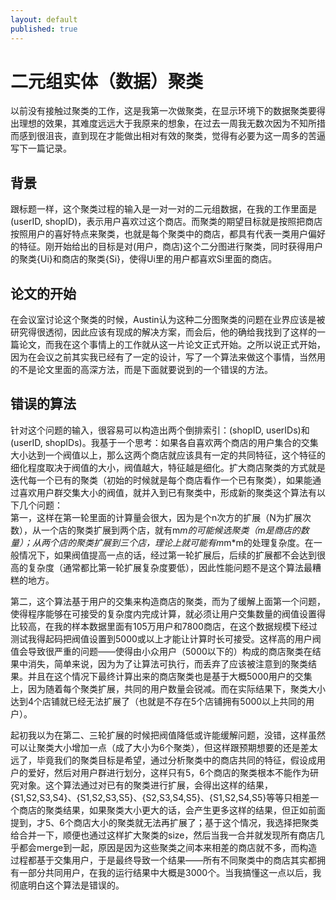 ```yaml
---
layout: default
published: true
---
```


# 二元组实体（数据）聚类  

以前没有接触过聚类的工作，这是我第一次做聚类，在显示环境下的数据聚类要得出理想的效果，其难度远远大于我原来的想象，在过去一周我无数次因为不知所措而感到很沮丧，直到现在才能做出相对有效的聚类，觉得有必要为这一周多的苦逼写下一篇记录。  

## 背景
跟标题一样，这个聚类过程的输入是一对一对的二元组数据，在我的工作里面是(userID, shopID)，表示用户喜欢过这个商店。而聚类的期望目标就是按照把商店按照用户的喜好特点来聚类，也就是每个聚类中的商店，都具有代表一类用户偏好的特征。刚开始给出的目标是对(用户，商店)这个二分图进行聚类，同时获得用户的聚类{Ui}和商店的聚类{Si}，使得Ui里的用户都喜欢Si里面的商店。  

## 论文的开始
在会议室讨论这个聚类的时候，Austin认为这种二分图聚类的问题在业界应该是被研究得很透彻，因此应该有现成的解决方案，而会后，他的确给我找到了这样的一篇论文，而我在这个事情上的工作就从这一片论文正式开始。之所以说正式开始，因为在会议之前其实我已经有了一定的设计，写了一个算法来做这个事情，当然用的不是论文里面的高深方法，而是下面就要说到的一个错误的方法。  

## 错误的算法
针对这个问题的输入，很容易可以构造出两个倒排索引：(shopID, userIDs)和(userID, shopIDs)。我基于一个思考：如果各自喜欢两个商店的用户集合的交集大小达到一个阀值以上，那么这两个商店就应该具有一定的共同特征，这个特征的细化程度取决于阀值的大小，阀值越大，特征越是细化。扩大商店聚类的方式就是迭代每一个已有的聚类（初始的时候就是每个商店看作一个已有聚类），如果能通过喜欢用户群交集大小的阀值，就并入到已有聚类中，形成新的聚类这个算法有以下几个问题：  
第一，这样在第一轮里面的计算量会很大，因为是个n次方的扩展（N为扩展次数），从一个店的聚类扩展到两个店，就有m*m的可能候选聚类（m是商店的数量）；从两个店的聚类扩展到三个店，理论上就可能有m*m*m的处理复杂度。在一般情况下，如果阀值提高一点的话，经过第一轮扩展后，后续的扩展都不会达到很高的复杂度（通常都比第一轮扩展复杂度要低），因此性能问题不是这个算法最糟糕的地方。

第二，这个算法基于用户的交集来构造商店的聚类，而为了缓解上面第一个问题，使得程序能够在可接受的复杂度内完成计算，就必须让用户交集数量的阀值设置得比较高，在我的样本数据里面有105万用户和7800商店，在这个数据规模下经过测试我得起码把阀值设置到5000或以上才能让计算时长可接受。这样高的用户阀值会导致很严重的问题——使得由小众用户（5000以下的）构成的商店聚类在结果中消失，简单来说，因为为了让算法可执行，而丢弃了应该被注意到的聚类结果。并且在这个情况下最终计算出来的商店聚类也是基于大概5000用户的交集上，因为随着每个聚类扩展，共同的用户数量会锐减。而在实际结果下，聚类大小达到4个店铺就已经无法扩展了（也就是不存在5个店铺拥有5000以上共同的用户）。  

起初我以为在第二、三轮扩展的时候把阀值降低或许能缓解问题，没错，这样虽然可以让聚类大小增加一点（成了大小为6个聚类），但这样跟预期想要的还是差太远了，毕竟我们的聚类目标是希望，通过分析聚类中的商店共同的特征，假设成用户的爱好，然后对用户群进行划分，这样只有5，6个商店的聚类根本不能作为研究对象。这个算法通过对已有的聚类进行扩展，会得出这样的结果，{S1,S2,S3,S4}、{S1,S2,S3,S5}、{S2,S3,S4,S5}、{S1,S2,S4,S5}等等只相差一个商店的聚类结果，如果聚类大小更大的话，会产生更多这样的结果，但正如前面提到，才5、6个商店大小的聚类就无法再扩展了；基于这个情况，我选择把聚类给合并一下，顺便也通过这样扩大聚类的size，然后当我一合并就发现所有商店几乎都会merge到一起，原因是因为这些聚类之间本来相差的商店就不多，而构造过程都基于交集用户，于是最终导致一个结果——所有不同聚类中的商店其实都拥有一部分共同用户，在我的运行结果中大概是3000个。当我搞懂这一点以后，我彻底明白这个算法是错误的。

